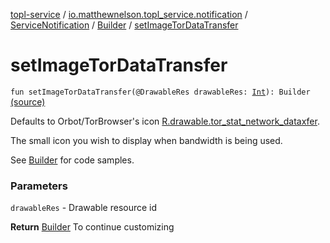 [topl-service](../../../index.md) / [io.matthewnelson.topl_service.notification](../../index.md) / [ServiceNotification](../index.md) / [Builder](index.md) / [setImageTorDataTransfer](./set-image-tor-data-transfer.md)

# setImageTorDataTransfer

`fun setImageTorDataTransfer(@DrawableRes drawableRes: `[`Int`](https://kotlinlang.org/api/latest/jvm/stdlib/kotlin/-int/index.html)`): Builder` [(source)](https://github.com/05nelsonm/TorOnionProxyLibrary-Android/blob/master/topl-service/src/main/java/io/matthewnelson/topl_service/notification/ServiceNotification.kt#L235)

Defaults to Orbot/TorBrowser's icon [R.drawable.tor_stat_network_dataxfer](#).

The small icon you wish to display when bandwidth is being used.

See [Builder](index.md) for code samples.

### Parameters

`drawableRes` - Drawable resource id

**Return**
[Builder](index.md) To continue customizing

